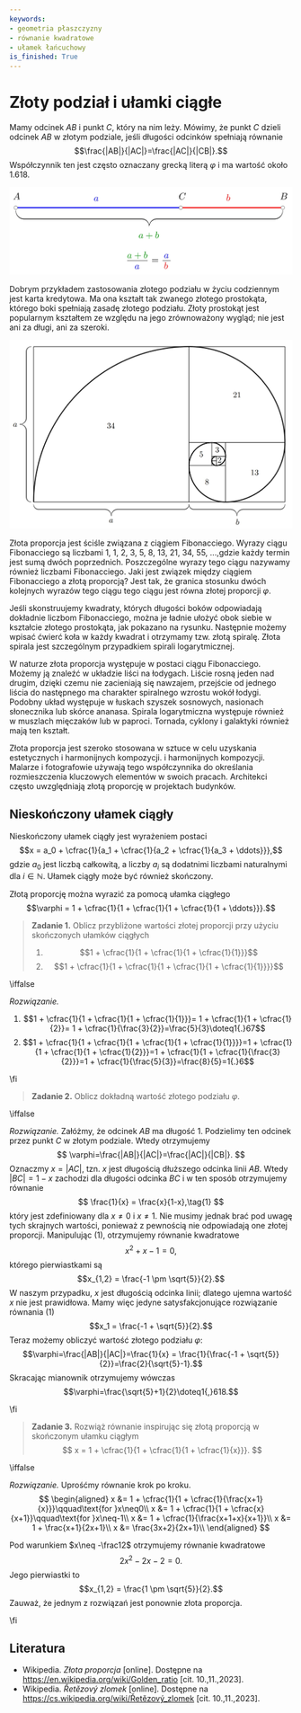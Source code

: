 ```yaml
---
keywords:
- geometria płaszczyzny
- równanie kwadratowe
- ułamek łańcuchowy
is_finished: True
---
```


# Złoty podział i ułamki ciągłe

Mamy odcinek $AB$ i punkt $C$, który na nim leży. Mówimy, że punkt $C$ dzieli odcinek $AB$ w złotym podziale,
jeśli długości odcinków spełniają równanie $$\frac{|AB|}{|AC|}=\frac{|AC|}{|CB|}.$$
Współczynnik ten jest często oznaczany grecką literą $\varphi$
i ma wartość około $1{.}618$.

![Odcinek linii podzielony w stosunku złotego podziału](00027_1.jpg)

Dobrym przykładem zastosowania złotego podziału w życiu codziennym jest karta kredytowa.
Ma ona kształt tak zwanego złotego prostokąta, którego boki spełniają zasadę złotego podziału.
Złoty prostokąt jest popularnym kształtem ze względu na jego zrównoważony wygląd;
nie jest ani za długi, ani za szeroki.

![Złoty prostokąt i złota spirala](00027_2.jpg)

Złota proporcja jest ściśle związana z ciągiem Fibonacciego.
Wyrazy ciągu Fibonacciego są liczbami
$1$, $1$, $2$, $3$, $5$, $8$, $13$, $21$, $34$, $55$, ...,gdzie każdy termin
jest sumą dwóch poprzednich.
Poszczególne wyrazy tego ciągu nazywamy również liczbami Fibonacciego.
Jaki jest związek między ciągiem Fibonacciego a złotą proporcją?
Jest tak, że granica stosunku dwóch kolejnych wyrazów tego ciągu
tego ciągu jest równa złotej proporcji $\varphi$.

Jeśli skonstruujemy kwadraty, których długości boków odpowiadają dokładnie liczbom Fibonacciego,
można je ładnie ułożyć obok siebie
w kształcie złotego prostokąta, jak pokazano na rysunku.
Następnie możemy wpisać ćwierć koła w każdy kwadrat i otrzymamy tzw.
złotą spiralę. Złota spirala jest szczególnym przypadkiem spirali logarytmicznej.

W naturze złota proporcja występuje w postaci ciągu Fibonacciego.
Możemy ją znaleźć w układzie liści na łodygach.
Liście rosną jeden nad drugim, dzięki czemu nie zacieniają się nawzajem,
przejście od jednego liścia do następnego ma charakter
spiralnego wzrostu wokół łodygi.
Podobny układ występuje w łuskach szyszek sosnowych,
nasionach słonecznika lub skórce ananasa.
Spirala logarytmiczna występuje również w muszlach mięczaków lub w
paproci. Tornada, cyklony i galaktyki również mają ten kształt.

Złota proporcja jest szeroko stosowana w sztuce w celu uzyskania estetycznych i harmonijnych kompozycji.
i harmonijnych kompozycji. Malarze i fotografowie używają tego współczynnika
do określania rozmieszczenia kluczowych elementów w swoich pracach.
Architekci często uwzględniają złotą proporcję w projektach budynków.

## Nieskończony ułamek ciągły

Nieskończony ułamek ciągły jest wyrażeniem postaci
$$x = a_0 + \cfrac{1}{a_1 + \cfrac{1}{a_2 + \cfrac{1}{a_3 + \ddots}}},$$
gdzie $a_0$ jest liczbą całkowitą, a liczby $a_i$ są dodatnimi liczbami naturalnymi dla $i\in\mathbb{N}$. Ułamek ciągły może być również skończony.

Złotą proporcję można wyrazić za pomocą ułamka ciągłego
$$\varphi = 1 + \cfrac{1}{1 + \cfrac{1}{1 + \cfrac{1}{1 + \ddots}}}.$$

> **Zadanie 1.**
>Oblicz przybliżone wartości złotej proporcji przy użyciu skończonych ułamków ciągłych
>
> 1. $$1 + \cfrac{1}{1 + \cfrac{1}{1 + \cfrac{1}{1}}}$$
> 2. $$1 + \cfrac{1}{1 + \cfrac{1}{1 + \cfrac{1}{1 + \cfrac{1}{1}}}}$$

\iffalse

*Rozwiązanie.* 

1. $$1 + \cfrac{1}{1 + \cfrac{1}{1 + \cfrac{1}{1}}}= 1 + \cfrac{1}{1 + \cfrac{1}{2}}= 1 + \cfrac{1}{\frac{3}{2}}=\frac{5}{3}\doteq1{.}67$$
2. $$1 + \cfrac{1}{1 + \cfrac{1}{1 + \cfrac{1}{1 + \cfrac{1}{1}}}}=1 + \cfrac{1}{1 + \cfrac{1}{1 + \cfrac{1}{2}}}=1 + \cfrac{1}{1 + \cfrac{1}{\frac{3}{2}}}=1 + \cfrac{1}{\frac{5}{3}}=\frac{8}{5}=1{.}6$$

\fi

> **Zadanie 2.**
> Oblicz dokładną wartość złotego podziału $\varphi$.

\iffalse

*Rozwiązanie.* Załóżmy, że odcinek $AB$ ma długość $1$. Podzielimy ten odcinek
przez punkt $C$ w złotym podziale. Wtedy otrzymujemy
$$
\varphi=\frac{|AB|}{|AC|}=\frac{|AC|}{|CB|}.
$$ 
Oznaczmy
$x=|AC|$, tzn. $x$ jest długością dłuższego odcinka linii $AB$.
Wtedy $|BC|=1-x$ zachodzi dla długości odcinka $BC$
i w ten sposób otrzymujemy równanie
$$
\frac{1}{x} = \frac{x}{1-x},\tag{1}
$$
który jest zdefiniowany dla $x\neq0 \text{ i } x\neq1$.
Nie musimy jednak brać pod uwagę tych skrajnych wartości,
ponieważ z pewnością nie odpowiadają one złotej proporcji.
Manipulując (1), otrzymujemy równanie kwadratowe
$$
x^2 + x - 1 = 0,
$$
którego pierwiastkami są
$$x_{1,2} = \frac{-1 \pm \sqrt{5}}{2}.$$
W naszym przypadku, $x$ jest długością odcinka linii; dlatego ujemna wartość $x$ nie jest prawidłowa.
Mamy więc jedyne satysfakcjonujące rozwiązanie równania (1)
$$x_1 = \frac{-1 + \sqrt{5}}{2}.$$
Teraz możemy obliczyć wartość złotego podziału $\varphi$:
$$\varphi=\frac{|AB|}{|AC|}=\frac{1}{x} = \frac{1}{\frac{-1 + \sqrt{5}}{2}}=\frac{2}{\sqrt{5}-1}.$$
Skracając mianownik otrzymujemy wówczas
$$\varphi=\frac{\sqrt{5}+1}{2}\doteq1{,}618.$$

\fi

> **Zadanie 3.**
> Rozwiąż równanie inspirując się złotą proporcją w skończonym ułamku ciągłym
> $$ x = 1 + \cfrac{1}{1 + \cfrac{1}{1 + \cfrac{1}{x}}}. $$

\iffalse

*Rozwiązanie.* Uprośćmy równanie krok po kroku.
$$
\begin{aligned}
x &= 1 + \cfrac{1}{1 + \cfrac{1}{\frac{x+1}{x}}}\qquad\text{for }x\neq0\\
x &= 1 + \cfrac{1}{1 + \cfrac{x}{x+1}}\qquad\text{for }x\neq-1\\
x &= 1 + \cfrac{1}{\frac{x+1+x}{x+1}}\\
x &= 1 + \frac{x+1}{2x+1}\\
x &= \frac{3x+2}{2x+1}\\
\end{aligned}
$$


Pod warunkiem $x\neq -\frac12$ otrzymujemy równanie kwadratowe
$$2x^2 - 2x - 2 = 0.$$
Jego pierwiastki to
$$x_{1,2} = \frac{1 \pm \sqrt{5}}{2}.$$
Zauważ, że jednym z rozwiązań jest ponownie złota proporcja.

\fi

## Literatura

* Wikipedia. *Złota proporcja* [online]. Dostępne na https://en.wikipedia.org/wiki/Golden_ratio [cit. 10.\,11.\,2023].
* Wikipedia. *Řetězový zlomek* [online]. Dostępne na https://cs.wikipedia.org/wiki/Řetězový_zlomek [cit. 10.\,11.\,2023].


